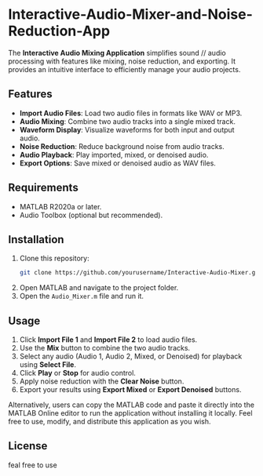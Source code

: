 # Interactive-Audio-Mixer-and-Noise-Reduction-App

The **Interactive Audio Mixing Application** simplifies sound // audio processing with features like mixing, noise reduction, and exporting. It provides an intuitive interface to efficiently manage your audio projects.

## Features

- **Import Audio Files**: Load two audio files in formats like WAV or MP3.
- **Audio Mixing**: Combine two audio tracks into a single mixed track.
- **Waveform Display**: Visualize waveforms for both input and output audio.
- **Noise Reduction**: Reduce background noise from audio tracks.
- **Audio Playback**: Play imported, mixed, or denoised audio.
- **Export Options**: Save mixed or denoised audio as WAV files.

## Requirements

- MATLAB R2020a or later.
- Audio Toolbox (optional but recommended).

## Installation

1. Clone this repository:
   ```bash
   git clone https://github.com/yourusername/Interactive-Audio-Mixer.git
   ```
2. Open MATLAB and navigate to the project folder.
3. Open the `Audio_Mixer.m` file and run it.

## Usage

1. Click **Import File 1** and **Import File 2** to load audio files.
2. Use the **Mix** button to combine the two audio tracks.
3. Select any audio (Audio 1, Audio 2, Mixed, or Denoised) for playback using **Select File**.
4. Click **Play** or **Stop** for audio control.
5. Apply noise reduction with the **Clear Noise** button.
6. Export your results using **Export Mixed** or **Export Denoised** buttons.

Alternatively, users can copy the MATLAB code and paste it directly into the MATLAB Online editor to run the application without installing it locally. Feel free to use, modify, and distribute this application as you wish.


## License

feal free to use 
